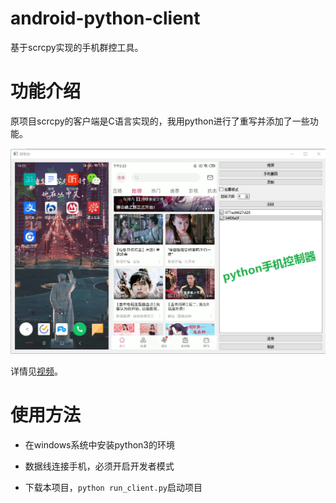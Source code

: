 

# android-python-client

基于scrcpy实现的手机群控工具。

# 功能介绍

原项目scrcpy的客户端是C语言实现的，我用python进行了重写并添加了一些功能。

![image](https://github.com/primejava/android-python-client/blob/main/image.png)

详情见[视频](https://www.bilibili.com/video/BV1ZV411y7PR/)。

# 使用方法

- 在windows系统中安装python3的环境

- 数据线连接手机，必须开启开发者模式

- 下载本项目，`python run_client.py`启动项目

  

  



